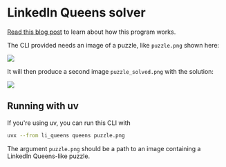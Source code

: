 # LinkedIn Queens solver

[Read this blog post](https://mathspp.com/blog/beating-linkedin-queens-with-python) to learn about how this program works.

The CLI provided needs an image of a puzzle, like `puzzle.png` shown here:

![](puzzle.png)

It will then produce a second image `puzzle_solved.png` with the solution:

![](puzzle_solved.png)


## Running with uv

If you're using uv, you can run this CLI with

```bash
uvx --from li_queens queens puzzle.png
```

The argument `puzzle.png` should be a path to an image containing a LinkedIn Queens-like puzzle.
